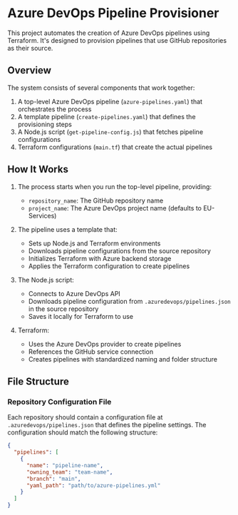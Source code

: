 # Azure DevOps Pipeline Provisioner

This project automates the creation of Azure DevOps pipelines using Terraform. It's designed to provision pipelines that use GitHub repositories as their source.

## Overview

The system consists of several components that work together:

1. A top-level Azure DevOps pipeline (`azure-pipelines.yaml`) that orchestrates the process
2. A template pipeline (`create-pipelines.yaml`) that defines the provisioning steps
3. A Node.js script (`get-pipeline-config.js`) that fetches pipeline configurations
4. Terraform configurations (`main.tf`) that create the actual pipelines

## How It Works

1. The process starts when you run the top-level pipeline, providing:
   - `repository_name`: The GitHub repository name
   - `project_name`: The Azure DevOps project name (defaults to EU-Services)

2. The pipeline uses a template that:
   - Sets up Node.js and Terraform environments
   - Downloads pipeline configurations from the source repository
   - Initializes Terraform with Azure backend storage
   - Applies the Terraform configuration to create pipelines

3. The Node.js script:
   - Connects to Azure DevOps API
   - Downloads pipeline configuration from `.azuredevops/pipelines.json` in the source repository
   - Saves it locally for Terraform to use

4. Terraform:
   - Uses the Azure DevOps provider to create pipelines
   - References the GitHub service connection
   - Creates pipelines with standardized naming and folder structure

## File Structure

### Repository Configuration File
Each repository should contain a configuration file at `.azuredevops/pipelines.json` that defines the pipeline settings. The configuration should match the following structure:

```json
{
  "pipelines": [
    {
      "name": "pipeline-name",  
      "owning_team": "team-name",
      "branch": "main",
      "yaml_path": "path/to/azure-pipelines.yml"
    }
  ]
}   
``` 
                                                                                      








